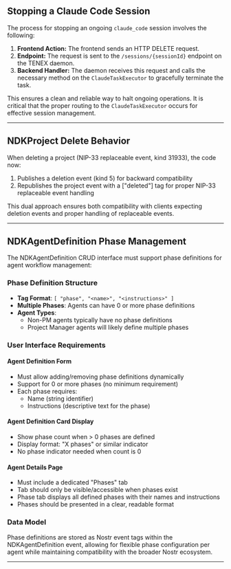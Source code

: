 ## Stopping a Claude Code Session

The process for stopping an ongoing `claude_code` session involves the following:

1. **Frontend Action:** The frontend sends an HTTP DELETE request.  
2. **Endpoint:** The request is sent to the `/sessions/{sessionId}` endpoint on the TENEX daemon.  
3. **Backend Handler:** The daemon receives this request and calls the necessary method on the `ClaudeTaskExecutor` to gracefully terminate the task.  

This ensures a clean and reliable way to halt ongoing operations. It is critical that the proper routing to the `ClaudeTaskExecutor` occurs for effective session management.

---

## NDKProject Delete Behavior

When deleting a project (NIP-33 replaceable event, kind 31933), the code now:
1. Publishes a deletion event (kind 5) for backward compatibility
2. Republishes the project event with a ["deleted"] tag for proper NIP-33 replaceable event handling

This dual approach ensures both compatibility with clients expecting deletion events and proper handling of replaceable events.

---

## NDKAgentDefinition Phase Management

The NDKAgentDefinition CRUD interface must support phase definitions for agent workflow management:

### Phase Definition Structure
- **Tag Format**: `[ "phase", "<name>", "<instructions>" ]`
- **Multiple Phases**: Agents can have 0 or more phase definitions
- **Agent Types**: 
  - Non-PM agents typically have no phase definitions
  - Project Manager agents will likely define multiple phases

### User Interface Requirements

#### Agent Definition Form
- Must allow adding/removing phase definitions dynamically
- Support for 0 or more phases (no minimum requirement)
- Each phase requires:
  - Name (string identifier)
  - Instructions (descriptive text for the phase)

#### Agent Definition Card Display
- Show phase count when > 0 phases are defined
- Display format: "X phases" or similar indicator
- No phase indicator needed when count is 0

#### Agent Details Page
- Must include a dedicated "Phases" tab
- Tab should only be visible/accessible when phases exist
- Phase tab displays all defined phases with their names and instructions
- Phases should be presented in a clear, readable format

### Data Model
Phase definitions are stored as Nostr event tags within the NDKAgentDefinition event, allowing for flexible phase configuration per agent while maintaining compatibility with the broader Nostr ecosystem.

---